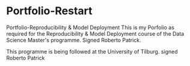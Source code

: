 # Portfolio-Restart
Portfolio-Reproducibility &amp; Model Deployment
This is my Porfolio as required for the Reproducibility & Model Deployment course of the Data Science Master's programme.
Signed Roberto Patrick.


This programme is being followed at the University of Tilburg.
signed Roberto Patrick